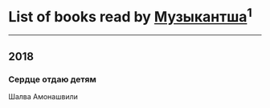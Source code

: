 # List of books read by [Музыкантша](https://plus.google.com/107210896927993390084)<sup>1</sup>
---

## 2018

### Сердце отдаю детям
Шалва Амонашвили



